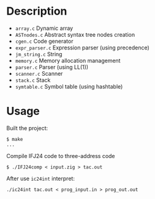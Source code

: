# Description
- `array.c` Dynamic array
- `ASTnodes.c` Abstract syntax tree nodes creation
- `cgen.c` Code generator
- `expr_parser.c` Expression parser (using precedence)
- `jm_string.c` String
- `memory.c` Memory allocation management
- `parser.c` Parser (using LL(1))
- `scanner.c` Scanner
- `stack.c` Stack
- `symtable.c` Symbol table (using hashtable)

# Usage
Built the project:
```console
$ make
...
```

Compile IFJ24 code to three-address code
```console 
$ ./IFJ24comp < input.zig > tac.out
```

After use `ic24int` interpret:
```console
./ic24int tac.out < prog_input.in > prog_out.out
```